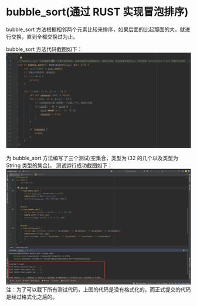 # bubble_sort(通过 RUST 实现冒泡排序)

bubble_sort 方法根据相邻两个元素比较来排序，如果后面的比起那面的大，就进行交换，直到全都交换过为止。

bubble_sort 方法代码截图如下：
![img2.png](img2.png)

为 bubble_sort 方法编写了三个测试(空集合，类型为 i32 的几个以及类型为 String 类型的集合)。
测试运行成功截图如下：
![img.png](img.png)
注：为了可以截下所有测试代码，上图的代码是没有格式化的，而正式提交的代码是经过格式化之后的。
